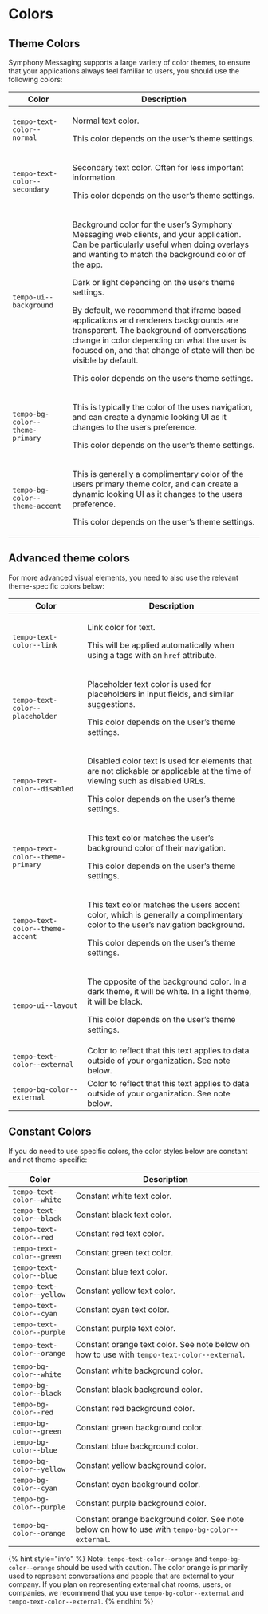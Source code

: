 # Colors

## Theme Colors

Symphony Messaging supports a large variety of color themes, to ensure that your applications always feel familiar to users, you should use the following colors:

| Color                           | Description                                                                                                                                                                                                                                                                                                                                                                                                                                                                                                                                                                     |
| ------------------------------- | ------------------------------------------------------------------------------------------------------------------------------------------------------------------------------------------------------------------------------------------------------------------------------------------------------------------------------------------------------------------------------------------------------------------------------------------------------------------------------------------------------------------------------------------------------------------------------- |
| `tempo-text-color--normal`      | <p>Normal text color.</p><p>This color depends on the user’s theme settings.</p>                                                                                                                                                                                                                                                                                                                                                                                                                                                                                                |
| `tempo-text-color--secondary`   | <p>Secondary text color. Often for less important information.</p><p>This color depends on the user’s theme settings.</p>                                                                                                                                                                                                                                                                                                                                                                                                                                                       |
| `tempo-ui--background`          | <p>Background color for the user’s Symphony Messaging web clients, and your application. Can be particularly useful when doing overlays and wanting to match the background color of the app.</p><p>Dark or light depending on the users theme settings.</p><p>By default, we recommend that iframe based applications and renderers backgrounds are transparent. The background of conversations change in color depending on what the user is focused on, and that change of state will then be visible by default.</p><p>This color depends on the users theme settings.</p> |
| `tempo-bg-color--theme-primary` | <p>This is typically the color of the uses navigation, and can create a dynamic looking UI as it changes to the users preference.</p><p>This color depends on the user’s theme settings.</p>                                                                                                                                                                                                                                                                                                                                                                                    |
| `tempo-bg-color--theme-accent`  | <p>This is generally a complimentary color of the users primary theme color, and can create a dynamic looking UI as it changes to the users preference.</p><p>This color depends on the user’s theme settings.</p>                                                                                                                                                                                                                                                                                                                                                              |

## Advanced theme colors

For more advanced visual elements, you need to also use the relevant theme-specific colors below:

| Color                             | Description                                                                                                                                                                                 |
| --------------------------------- | ------------------------------------------------------------------------------------------------------------------------------------------------------------------------------------------- |
| `tempo-text-color--link`          | <p>Link color for text.</p><p>This will be applied automatically when using a tags with an <code>href</code> attribute.</p>                                                                 |
| `tempo-text-color--placeholder`   | <p>Placeholder text color is used for placeholders in input fields, and similar suggestions.</p><p>This color depends on the user’s theme settings.</p>                                     |
| `tempo-text-color--disabled`      | <p>Disabled color text is used for elements that are not clickable or applicable at the time of viewing such as disabled URLs.</p><p>This color depends on the user’s theme settings.</p>   |
| `tempo-text-color--theme-primary` | <p>This text color matches the user’s background color of their navigation.</p><p>This color depends on the user’s theme settings.</p>                                                      |
| `tempo-text-color--theme-accent`  | <p>This text color matches the users accent color, which is generally a complimentary color to the user’s navigation background.</p><p>This color depends on the user’s theme settings.</p> |
| `tempo-ui--layout`                | <p>The opposite of the background color. In a dark theme, it will be white. In a light theme, it will be black.</p><p>This color depends on the user’s theme settings.</p>                  |
| `tempo-text-color--external`      | Color to reflect that this text applies to data outside of your organization. See note below.                                                                                               |
| `tempo-bg-color--external`        | Color to reflect that this text applies to data outside of your organization. See note below.                                                                                               |

## Constant Colors

If you do need to use specific colors, the color styles below are constant and not theme-specific:

| Color                      | Description                                                                                     |
| -------------------------- | ----------------------------------------------------------------------------------------------- |
| `tempo-text-color--white`  | Constant white text color.                                                                      |
| `tempo-text-color--black`  | Constant black text color.                                                                      |
| `tempo-text-color--red`    | Constant red text color.                                                                        |
| `tempo-text-color--green`  | Constant green text color.                                                                      |
| `tempo-text-color--blue`   | Constant blue text color.                                                                       |
| `tempo-text-color--yellow` | Constant yellow text color.                                                                     |
| `tempo-text-color--cyan`   | Constant cyan text color.                                                                       |
| `tempo-text-color--purple` | Constant purple text color.                                                                     |
| `tempo-text-color--orange` | Constant orange text color. See note below on how to use with `tempo-text-color--external`.     |
| `tempo-bg-color--white`    | Constant white background color.                                                                |
| `tempo-bg-color--black`    | Constant black background color.                                                                |
| `tempo-bg-color--red`      | Constant red background color.                                                                  |
| `tempo-bg-color--green`    | Constant green background color.                                                                |
| `tempo-bg-color--blue`     | Constant blue background color.                                                                 |
| `tempo-bg-color--yellow`   | Constant yellow background color.                                                               |
| `tempo-bg-color--cyan`     | Constant cyan background color.                                                                 |
| `tempo-bg-color--purple`   | Constant purple background color.                                                               |
| `tempo-bg-color--orange`   | Constant orange background color. See note below on how to use with `tempo-bg-color--external`. |

{% hint style="info" %}
Note: `tempo-text-color--orange` and `tempo-bg-color--orange` should be used with caution. The color orange is primarily used to represent conversations and people that are external to your company. If you plan on representing external chat rooms, users, or companies, we recommend that you use `tempo-bg-color--external` and `tempo-text-color--external`.
{% endhint %}
